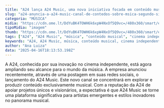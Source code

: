 ```yaml
---
title: "A24 lança A24 Music, uma nova iniciativa focada em conteúdo musical"
slug: "a24-anuncia-a-a24-music-canal-de-contedos-sobre-msica-segundo-site"
categoria: "MÚSICA"
midia: "https://cdn.ome.lt/DdYuBK4TOWH6k6xpW4NxOf5Q9vc=/480x360/smart/extras/conteudos/a24_music.jpg"
tipoMidia: "imagem"
thumb: "https://cdn.ome.lt/DdYuBK4TOWH6k6xpW4NxOf5Q9vc=/480x360/smart/extras/conteudos/a24_music.jpg"
tags: ["A24", "A24 Music", "música", "conteúdo musical", "cinema independente", "indústria musical"]
keywords: "A24, A24 Music, música, conteúdo musical, cinema independente, indústria musical"
author: "Ana Luiza"
data: "2025-04-16T18:13:53.198Z"
---
```


A A24, conhecida por sua inovação no cinema independente, está agora ampliando seu alcance para o mundo da música. A empresa anunciou recentemente, através de uma postagem em suas redes sociais, o lançamento do A24 Music. Este novo canal se concentrará em explorar e produzir conteúdo exclusivamente musical. Com a reputação da A24 de apoiar projetos únicos e visionários, a expectativa é que A24 Music se torne uma plataforma significativa para artistas emergentes e estilos inovadores no panorama musical.
